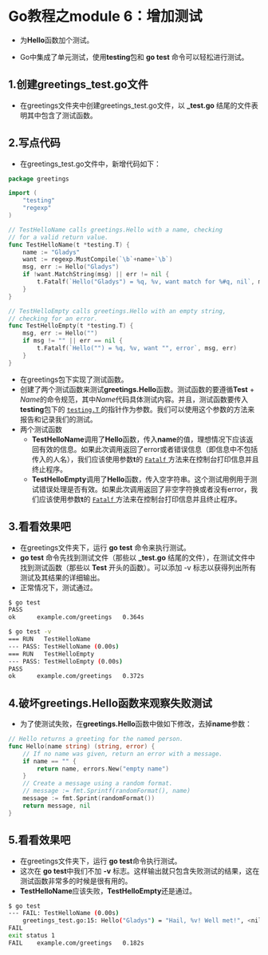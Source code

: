# Go教程之module 6：增加测试

- 为**Hello**函数加个测试。

- Go中集成了单元测试，使用**testing**包和 **go test** 命令可以轻松进行测试。

## 1.创建greetings_test.go文件

- 在greetings文件夹中创建greetings_test.go文件，以 **_test.go** 结尾的文件表明其中包含了测试函数。

## 2.写点代码

- 在greetings_test.go文件中，新增代码如下：

```go
package greetings

import (
    "testing"
    "regexp"
)

// TestHelloName calls greetings.Hello with a name, checking
// for a valid return value.
func TestHelloName(t *testing.T) {
    name := "Gladys"
    want := regexp.MustCompile(`\b`+name+`\b`)
    msg, err := Hello("Gladys")
    if !want.MatchString(msg) || err != nil {
        t.Fatalf(`Hello("Gladys") = %q, %v, want match for %#q, nil`, msg, err, want)
    }
}

// TestHelloEmpty calls greetings.Hello with an empty string,
// checking for an error.
func TestHelloEmpty(t *testing.T) {
    msg, err := Hello("")
    if msg != "" || err == nil {
        t.Fatalf(`Hello("") = %q, %v, want "", error`, msg, err)
    }
}
```

- 在greetings包下实现了测试函数。
- 创建了两个测试函数来测试**greetings.Hello**函数。测试函数的要遵循**Test** + *Name*的命令规范，其中*Name*代码具体测试内容。并且，测试函数要传入**testing**包下的 [`testing.T` ](https://pkg.go.dev/testing/#T)的指针作为参数。我们可以使用这个参数的方法来报告和记录我们的测试。
- 两个测试函数
  - **TestHelloName**调用了**Hello**函数，传入**name**的值，理想情况下应该返回有效的信息。如果此次调用返回了error或者错误信息（即信息中不包括传入的人名），我们应该使用参数**t**的 [`Fatalf` ](https://pkg.go.dev/testing/#T.Fatalf)方法来在控制台打印信息并且终止程序。
  - **TestHelloEmpty**调用了**Hello**函数，传入空字符串。这个测试用例用于测试错误处理是否有效。如果此次调用返回了非空字符换或者没有error，我们应该使用参数**t**的 [`Fatalf` ](https://pkg.go.dev/testing/#T.Fatalf)方法来在控制台打印信息并且终止程序。

## 3.看看效果吧

- 在greetings文件夹下，运行 **go test** 命令来执行测试。
- **go test** 命令先找到测试文件（那些以 **_test.go** 结尾的文件），在测试文件中找到测试函数（那些以 **Test** 开头的函数）。可以添加 -v 标志以获得列出所有测试及其结果的详细输出。
- 正常情况下，测试通过。

```sh
$ go test
PASS
ok      example.com/greetings   0.364s

$ go test -v
=== RUN   TestHelloName
--- PASS: TestHelloName (0.00s)
=== RUN   TestHelloEmpty
--- PASS: TestHelloEmpty (0.00s)
PASS
ok      example.com/greetings   0.372s
```

## 4.破坏greetings.Hello函数来观察失败测试

- 为了使测试失败，在**greetings.Hello**函数中做如下修改，去掉**name**参数：

```go 
// Hello returns a greeting for the named person.
func Hello(name string) (string, error) {
    // If no name was given, return an error with a message.
    if name == "" {
        return name, errors.New("empty name")
    }
    // Create a message using a random format.
    // message := fmt.Sprintf(randomFormat(), name)
    message := fmt.Sprint(randomFormat())
    return message, nil
}
```

## 5.看看效果吧

- 在greetings文件夹下，运行 **go test**命令执行测试。
- 这次在 **go test**中我们不加 **-v** 标志。这样输出就只包含失败测试的结果，这在测试函数非常多的时候是很有用的。
- **TestHelloName**应该失败，**TestHelloEmpty**还是通过。

```sh
$ go test
--- FAIL: TestHelloName (0.00s)
    greetings_test.go:15: Hello("Gladys") = "Hail, %v! Well met!", <nil>, want match for `\bGladys\b`, nil
FAIL
exit status 1
FAIL    example.com/greetings   0.182s
```

